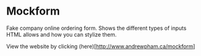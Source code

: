 # Mockform


Fake company online ordering form. Shows the different types of inputs HTML allows and how you can stylize them. 

View the website by clicking (here)[http://www.andrewpham.ca/mockform]
